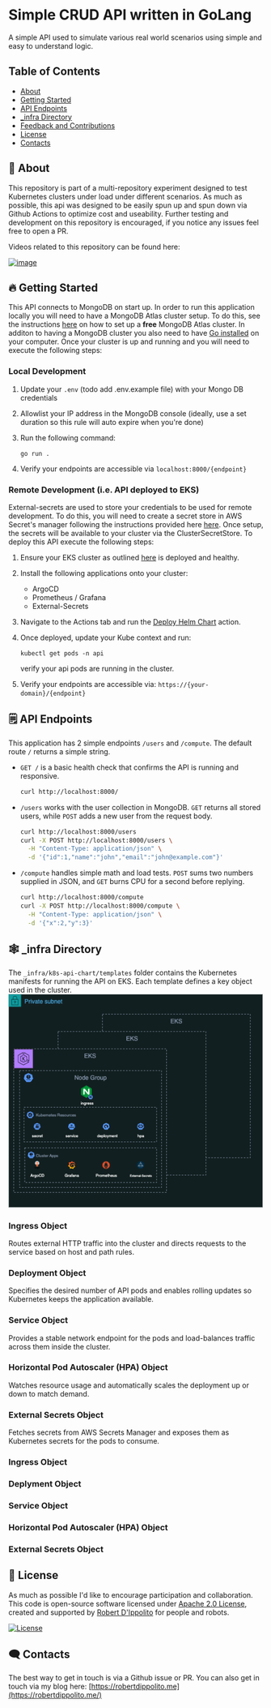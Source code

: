 # Simple CRUD API written in GoLang 
A simple API used to simulate various real world scenarios using simple and easy to understand logic.

## Table of Contents
- [About](#-about)
- [Getting Started](#-getting-started)
- [API Endpoints](#-api)
- [_infra Directory](#-infra)
- [Feedback and Contributions](#-feedback-and-contributions)
- [License](#-license)
- [Contacts](#%EF%B8%8F-contacts)

## 🚀 About
This repository is part of a multi-repository experiment designed to test Kubernetes clusters under load under different scenarios. As much as possible, this api was designed to be easily spun up and spun down via Github Actions to optimize cost and useability. Further testing and development on this repository is encouraged, if you notice any issues feel free to open a PR.

Videos related to this repository can be found here:

<a href="youtube.com">![image](https://img.shields.io/badge/YouTube-FF0000?style=for-the-badge&logo=youtube&logoColor=white) </a>

## 🔥 Getting Started
This API connects to MongoDB on start up. In order to run this application locally you will need to have a MongoDB Atlas cluster setup. To do this, see the instructions [here](todo) on how to set up a **free** MongoDB Atlas cluster. In additon to having a MongoDB cluster you also need to have [Go installed](https://go.dev/learn/) on your computer. Once your cluster is up and running and you will need to execute the following steps:

### Local Development
1. Update your ```.env``` (todo add .env.example file) with your Mongo DB credentials
2. Allowlist your IP address in the MongoDB console (ideally, use a set duration so this rule will auto expire when you're done)
3. Run the following command:
   
       go run .
   
5. Verify your endpoints are accessible via ```localhost:8000/{endpoint}```

### Remote Development (i.e. API deployed to EKS)
External-secrets are used to store your credentials to be used for remote development. To do this, you will need to create a secret store in AWS Secret's manager following the instructions provided here [here](todo). Once setup, the secrets will be available to your cluster via the ClusterSecretStore. To deploy this API execute the following steps:
1. Ensure your EKS cluster as outlined [here](https://github.com/robertdippolito/eks-infrastructure-iac) is deployed and healthy.
2. Install the following applications onto your cluster:
    - ArgoCD
    - Prometheus / Grafana
    - External-Secrets
4. Navigate to the Actions tab and run the [Deploy Helm Chart](https://github.com/robertdippolito/go-crud-api/actions/workflows/deploy-helm.yaml) action.
5. Once deployed, update your Kube context and run:

       kubectl get pods -n api 
   verify your api pods are running in the cluster.

6. Verify your endpoints are accessible via:
```https://{your-domain}/{endpoint} ```
   
## 🗒️ API Endpoints
This application has 2 simple endpoints ```/users``` and ```/compute```. The default route ```/``` returns a simple string. 
- `GET /` is a basic health check that confirms the API is running and responsive.

  ```bash
  curl http://localhost:8000/
  ```

- `/users` works with the user collection in MongoDB. `GET` returns all stored users, while `POST` adds a new user from the request body.

  ```bash
  curl http://localhost:8000/users
  curl -X POST http://localhost:8000/users \
    -H "Content-Type: application/json" \
    -d '{"id":1,"name":"john","email":"john@example.com"}'
  ```

- `/compute` handles simple math and load tests. `POST` sums two numbers supplied in JSON, and `GET` burns CPU for a second before replying.

  ```bash
  curl http://localhost:8000/compute
  curl -X POST http://localhost:8000/compute \
    -H "Content-Type: application/json" \
    -d '{"x":2,"y":3}'
  ```

## 🕸️ _infra Directory
The `_infra/k8s-api-chart/templates` folder contains the Kubernetes manifests for running the API on EKS. Each template defines a key object used in the cluster.
<img width="750" alt="Kubernetes resources for API" src="./assets/ingress-architecture.png">
### Ingress Object
Routes external HTTP traffic into the cluster and directs requests to the service based on host and path rules.
### Deployment Object
Specifies the desired number of API pods and enables rolling updates so Kubernetes keeps the application available.
### Service Object
Provides a stable network endpoint for the pods and load-balances traffic across them inside the cluster.
### Horizontal Pod Autoscaler (HPA) Object
Watches resource usage and automatically scales the deployment up or down to match demand.
### External Secrets Object
Fetches secrets from AWS Secrets Manager and exposes them as Kubernetes secrets for the pods to consume.

### Ingress Object
### Deplyment Object
### Service Object
### Horizontal Pod Autoscaler (HPA) Object
### External Secrets Object

## 📃 License 
As much as possible I'd like to encourage participation and collaboration. This code is open-source software licensed under [Apache 2.0 License](https://github.com/gowebly/gowebly/blob/main/LICENSE), created and supported by [Robert D'Ippolito](https://robertdippolito.me) for people and robots.

<a href="https://github.com/gowebly/gowebly/blob/main/LICENSE">![License](https://img.shields.io/badge/license-Apache_2.0-red?style=for-the-badge&logo=none)</a>

## 🗨️ Contacts
The best way to get in touch is via a Github issue or PR. You can also get in touch via my blog here: [https://robertdippolito.me](https://robertdippolito.me/)
